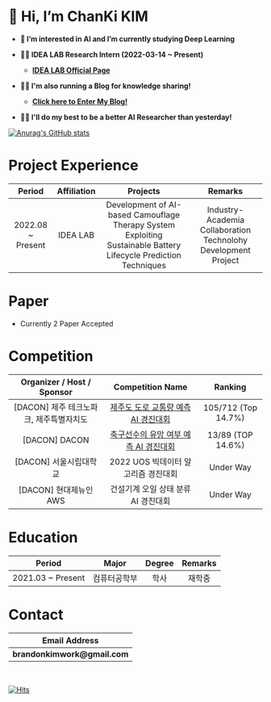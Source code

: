 # __👋 Hi, I’m ChanKi KIM__
 
* __💪 I’m interested in AI and I’m currently studying Deep Learning__

* __👨‍💻 IDEA LAB Research Intern (2022-03-14 ~ Present)__
    * __[IDEA LAB Official Page](https://sites.google.com/view/idealab-gnu/home)__

* __🏃‍♂️ I'm also running a Blog for knowledge sharing!__
    * __[Click here to Enter My Blog!](https://cktrace.tistory.com/)__

* __🙋‍♂️ I'll do my best to be a better AI Researcher than yesterday!__


[![Anurag's GitHub stats](https://github-readme-stats.vercel.app/api?username=CKtrace&show_icons=true&theme=swift)](https://github.com/anuraghazra/github-readme-stats)<br/>


# Project Experience 
| Period | Affiliation | Projects | Remarks |
| :------: | :------: | :------: | :------: |
| 2022.08 ~ Present | IDEA LAB | Development of AI-based Camouflage Therapy System Exploiting Sustainable Battery Lifecycle Prediction Techniques  | Industry-Academia Collaboration Technolohy Development Project |


# Paper
+ Currently 2 Paper Accepted


# Competition
| Organizer / Host / Sponsor | Competition Name | Ranking |
| :------: | :------:| :------:|
| [DACON] 제주 테크노파크, 제주특별자치도 | [제주도 도로 교통량 예측 AI 경진대회](https://github.com/CKtrace/DACON-Jeju-Island-Road-Traffic-Volume-Prediction-AI-Contest) | 105/712 (Top 14.7%) |
| [DACON] DACON | [축구선수의 유망 여부 예측 AI 경진대회](https://github.com/CKtrace/DACON-Prospect-Soccer-Player-Prediction-AI-Contest) | 13/89 (TOP 14.6%) |
| [DACON] 서울시립대학교 | 2022 UOS 빅데이터 알고리즘 경진대회 | Under Way |
| [DACON] 현대제뉴인 AWS | 건설기계 오일 상태 분류 AI 경진대회 | Under Way |


# Education
| Period | Major | Degree | Remarks |
| :------: | :------: | :------: | :------: |
| 2021.03 ~ Present | 컴퓨터공학부 | 학사 | 재학중 |


# Contact
|Email Address|
| :----: |
|__brandonkimwork@gmail.com__|

</br>

[![Hits](https://hits.seeyoufarm.com/api/count/incr/badge.svg?url=https%3A%2F%2Fgithub.com%2FCKtrace&count_bg=%23A0A09F&title_bg=%23000000&icon=&icon_color=%23FFFFFF&title=hits&edge_flat=false)](https://hits.seeyoufarm.com)
